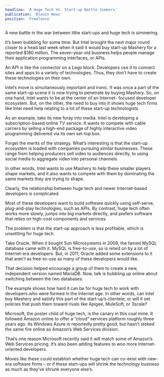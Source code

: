```yaml
---
headline: 'A Huge Tech Vs. Start-up Battle Simmers'
publication: 'Blouin News'
position: 'Freelance'
---
```


A new battle in the war between lithe start-ups and huge tech is
simmering.

It’s been bubbling for some time. But Intel brought the next major round
closer to a head last week when it said it would buy start-up Mashery for
a reported \$180 million. The seven-year-old business helps people manage
their application programming interfaces, or APIs.

An API is like the connector on a Lego block. Developers use it to connect
sites and apps to a variety of technologies. Thus, they don’t have to
create these technologies on their own.

Intel’s move is simultaneously important and ironic. It was once a part of
the same start-up scene it is now trying to penetrate by buying Mashery.
So, on one hand, Intel wants to be at the center of an Internet- focused
developer ecosystem. But, on the other, the need to buy into it shows huge
tech firms like Intel need help relating to a lot of these start-up
technologists.

As an example, take its new foray into media. Intel is developing a
subscription-based online TV service. It wants to compete with cable
carriers by selling a high-end package of highly interactive video
programming delivered via its own set-top box.

Forget the merits of the strategy. What’s interesting is that the start-up
ecosystem is loaded with companies pursuing similar businesses. These
range from helping producers sell video to audiences directly, to using
social media to aggregate video into personal channels.

In other words, Intel wants to use Mashery to help these smaller players
shape markets, and it also wants to compete with them by dominating the
same markets they are trying to shape.

Clearly, the relationship between huge tech and newer Internet-based
developers is complicated.

Most of these developers want to build software quickly using self-serve,
plug-and-play technologies, such as APIs. By contrast, huge tech often
works more slowly, jumps into big markets directly, and prefers software
that relies on high-cost components and services.

The problem is that the start-up approach is less profitable, which is
unsettling for huge tech.

Take Oracle. When it bought Sun Microsystems in 2009, the famed MySQL
database came with it. MySQL is free-to-use, so is relied on by a lot of
Internet-era developers. But, in 2011, Oracle added some extensions to it
that aren’t as free-to-use as many of these developers would like.

That decision helped encourage a group of them to create a new,
independent version named MariaDB. Now, talk is bubbling up online about
switching between the two databases.

The example shows how hard it can be for huge tech to work with developers
who were formed in the Internet age. In other words, can Intel buy Mashery
and satisfy this part of the start-up’s clientele, or will it set policies
that push them toward rivals like Apigee, MuleSoft, or 3scale?

Microsoft, the poster child of huge tech, is the canary in this coal mine.
It followed Amazon online to offer a “cloud” services platform roughly
three years ago. Its Windows Azure is reportedly pretty good, but hasn’t
stoked the same fire online as Amazon’s Web Services division.

That’s one reason Microsoft recently said it will match some of Amazon’s
Web Services pricing. It’s also been adding features to woo more
Internet-oriented developers.

Moves like these could establish whether huge tech can co-exist with
new-era software firms – or if these start-ups will shrink the technology
business as much as they’ve shrunk everyone else’s.
